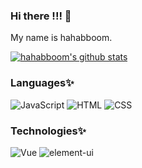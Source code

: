 ### Hi there !!! 👋
My name is hahabboom.

[![hahabboom's github stats](https://github-readme-stats.vercel.app/api?username=hahabboom&theme=tokyonight&count_private=true)](https://github.com/anuraghazra/github-readme-stats)

### Languages✨

![JavaScript](https://img.shields.io/badge/-JavaScript-yellowgreen)
![HTML](https://img.shields.io/badge/-HTML-red)
![CSS](https://img.shields.io/badge/-CSS-blue)

### Technologies✨

![Vue](https://img.shields.io/badge/-Vue-brightgreen)
![element-ui](https://img.shields.io/badge/-element--ui-brightgreen)

<!--
**hahabboom/hahabboom** is a ✨ _special_ ✨ repository because its `README.md` (this file) appears on your GitHub profile.

Here are some ideas to get you started:

- 🔭 I’m currently working on ...
- 🌱 I’m currently learning ...
- 👯 I’m looking to collaborate on ...
- 🤔 I’m looking for help with ...
- 💬 Ask me about ...
- 📫 How to reach me: ...
- 😄 Pronouns: ...
- ⚡ Fun fact: ...
-->
